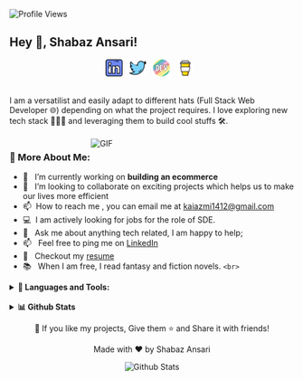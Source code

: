 ![Profile Views](https://komarev.com/ghpvc/?username=Kise07)

## Hey 👋, Shabaz Ansari!

<p align='center'>
   <a href="https://www.linkedin.com/in/kise07/"><img height="30" src="https://raw.githubusercontent.com/8bithemant/8bithemant/master/linkedin.png?raw=true"></a>  
<a href="https://twitter.com/KDazmi"><img height="30" src="https://raw.githubusercontent.com/8bithemant/8bithemant/master/twitter.png?raw=true"></a>  
<a href="https://dev.to/kise07"><img height="30" src="https://raw.githubusercontent.com/8bithemant/8bithemant/master/devto.png?raw=true"></a>  
<a href=""><img height="30" src="https://raw.githubusercontent.com/8bithemant/8bithemant/master/coffee.jpg?raw=true"></a>  
 </p>

<br/>
I am a versatilist and easily adapt to different hats (Full Stack Web Developer 🌐) depending on what the project requires. I love exploring new tech stack 👨🏻‍💻 and leveraging them to build cool stuffs 🛠️. 
<br/>
<br/>

<img align="right" alt="GIF" src="https://raw.githubusercontent.com/rahul-jha98/rahul-jha98/main/techstack.gif" width="360px"/>

### 🧐 More About Me:

- 🔭 &nbsp; I’m currently working on **building an ecommerce**
- 🤝 &nbsp; I’m looking to collaborate on exciting projects which helps us to make our lives more efficient
- 📫 &nbsp;How to reach me , you can email me at kaiazmi1412@gmail.com
- 💻 &nbsp;I am actively looking for jobs for the role of SDE.
- 💬 &nbsp; Ask me about anything tech related, I am happy to help;
- 📫 &nbsp; Feel free to ping me on [LinkedIn](https://www.linkedin.com/in/kise07/)
- 📝 &nbsp; Checkout my [resume](link)
- 📚 &nbsp; When I am free, I read fantasy and fiction novels.
  `<br>`

<details>
<summary><b>🔨 Languages and Tools:</b></summary>
<p align="center">
<img src="https://raw.githubusercontent.com/8bithemant/8bithemant/master/svg/dev/languages/html.svg" alt="html" style="vertical-align:top; margin:4px">
  <img src="https://raw.githubusercontent.com/8bithemant/8bithemant/master/svg/dev/languages/js.svg" alt="js" style="vertical-align:top; margin:4px">
  <img src="https://raw.githubusercontent.com/8bithemant/8bithemant/master/svg/dev/languages/python.svg" alt="python" style="vertical-align:top; margin:4px">
  <img src="https://raw.githubusercontent.com/8bithemant/8bithemant/master/svg/dev/frameworks/react.svg" alt="react" style="vertical-align:top; margin:4px">

<img src="https://raw.githubusercontent.com/8bithemant/8bithemant/master/svg/dev/misc/chrome.svg" alt="chrome" style="vertical-align:top; margin:4px">
<img src="https://raw.githubusercontent.com/8bithemant/8bithemant/master/svg/dev/services/aws.svg" alt="aws" style="vertical-align:top; margin:4px">
  <img src="https://raw.githubusercontent.com/8bithemant/8bithemant/master/svg/dev/services/npm.svg" alt="npm" style="vertical-align:top; margin:4px">
  <img src="https://raw.githubusercontent.com/8bithemant/8bithemant/master/svg/dev/tools/visualstudio_code.svg" alt="vscode" style="vertical-align:top; margin:4px">
<!-- <img src="https://raw.githubusercontent.com/rahul-jha98/github_readme_icons/main/language_and_tools/square/figma/figma.svg" style="vertical-align:top; margin:4px"/> -->
  </p>
  <p align="center">
  <img src="https://raw.githubusercontent.com/rahul-jha98/github_readme_icons/main/language_and_tools/square/java/java.svg" style="vertical-align:top; margin:4px">
<img  src="https://raw.githubusercontent.com/rahul-jha98/github_readme_icons/main/language_and_tools/square/firebase/firebase.svg" style="vertical-align:top; margin:4px"/>
<img src="https://raw.githubusercontent.com/rahul-jha98/github_readme_icons/main/language_and_tools/square/node/node.svg" style="vertical-align:top; margin:4px">
<img src="https://raw.githubusercontent.com/rahul-jha98/github_readme_icons/main/language_and_tools/square/git-scm/git-scm.svg" style="vertical-align:top; margin:4px"/></p>
 </details>

<br>

<!-- ### 📊 Github Stats -->

<details>
<summary><b> 📊 Github Stats</b></summary>
<div align="center">

[![Kise's GitHub stats](https://github-readme-stats.vercel.app/api?username=Kise07&count_private=true&show_icons=true&theme=radical)](https://github.com/Kise07)

[![Top Langs](https://github-readme-stats.vercel.app/api/top-langs/?username=Kise07&layout=compact)](https://github.com/Kise07/github-readme-stats)

[![wakatime](https://wakatime.com/badge/user/ae046ada-f536-4be4-8147-91ff93cb67ee.svg)](https://wakatime.com/@ae046ada-f536-4be4-8147-91ff93cb67ee)

[![trophy](https://github-profile-trophy.vercel.app/?username=Kise07&theme=onedark&row=1&column=7)](https://github.com/ryo-ma/github-profile-trophy)

![](https://github-readme-streak-stats.herokuapp.com/?user=Kise07&theme=dark)

</div>
 </details>

<!-- <br> -->

<p align="center">💙 If you like my projects, Give them ⭐ and Share it with friends!</p>
</p>
<p align="center">Made with ❤️ by Shabaz Ansari</p>
<!-- <h1 align='center'>⚡️<i></i>⚡️</h1> -->

<p align="center">
        <img src="https://raw.githubusercontent.com/bornmay/bornmay/Update/svg/Bottom.svg" alt="Github Stats" />
</p>
<!-- ### 🛠️ My Projects

<a href="" target="_blank"> <img alt="passwordkeeper" src="./projects/passwordkeeper.svg" height="68" align="left"> </a> -->

# Dropbox
